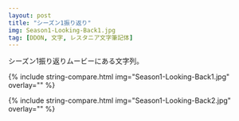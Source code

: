 ```yaml
---
layout: post
title: "シーズン1振り返り"
img: Season1-Looking-Back1.jpg
tag: [DDON, 文字, レスタニア文字筆記体]
---
```


シーズン1振り返りムービーにある文字列。

{% include string-compare.html img="Season1-Looking-Back1.jpg" overlay="" %}

> 



{% include string-compare.html img="Season1-Looking-Back2.jpg" overlay="" %}

